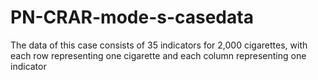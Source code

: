 # PN-CRAR-mode-s-casedata
The data of this case consists of 35 indicators for 2,000 cigarettes, with each row representing one cigarette and each column representing one indicator
